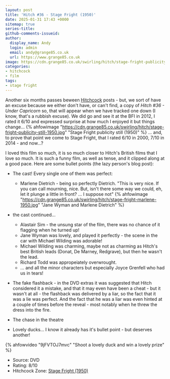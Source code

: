 ```yaml
---
layout: post
title: 'Hitch #36 - Stage Fright (1950)'
date: 2025-01-31 17:43 +0000
sitemap: true
series-title:
github-comments-issueid:
author:
  display_name: Andy
  login: admin
  email: andy@grange85.co.uk
  url: https://www.grange85.co.uk
image: https://cdn.grange85.co.uk/swirling/hitch/stage-fright-publicity-still-1950.jpg
categories:
- hitchcock
- film
tags:
- stage fright
---
```

Another six months passes beween [Hitchcock](/swirling/category/hitchcock/) posts - but, we sort of have an excuse because we either don't have, or can't find, a copy of _Hitch #36 - Under Capricorn_ so, that will appear when we have tracked one down (I know, that's a rubbish excuse). We did go and see it at the BFI in 2012, I rated it 6/10 and expressed surprise at how much I enjoyed it but things change...
{% ahfowimage "https://cdn.grange85.co.uk/swirling/hitch/stage-fright-publicity-still-1950.jpg" "Stage Fright publicity still (1950)" %}
... and, to prove that point we come to Stage Fright, that I rated 6/10 in 2000, 7/10 in 2014 - and now...?

I loved this film so much, it is so much closer to Hitch's British films that I love so much. It is such a funny film, as well as tense, and it clipped along at a good pace. Here are some bullet points (the lazy person's blog post):

- The cast! Every single one of them was perfect:
  - Marlene Dietrich - being so perfectly Dietrich. "This is very nice. If you can call mourning, nice. But, isn't there some way we could, eh, let it plunge a little in front? ... I suppose not"
{% ahfowimage "https://cdn.grange85.co.uk/swirling/hitch/stage-fright-marlene-1950.jpg" "Jane Wyman and Marlene Dietrich" %}

- the cast continued...
  - Alastair Sim - the unsung star of the film, there was no chance of it flagging when he turned up!
  - Jane Wyman was lovely, and played it perfectly - the scene in the car with Michael Wilding was adorable!
  - Michael Wilding was charming, maybe not as charming as Hitch's best British leads (Donat, De Marney, Redgrave), but then he wasn't the lead.
  - Richard Todd was appropeiately overwrought.
  - ... and all the minor characters but especially Joyce Grenfell who had us in tears!
- The fake flashback - in the DVD extras it was suggested that Hitch considered it a mistake, and that it may even have been a cheat - but it wasn't at all - the flashback was delivered by a liar, so the fact that it was a lie was perfect. And the fact that he was a liar was even hinted at a couple of times before the reveal - most notably when he threw the dress into the fire.
- The chase in the theatre
- Lovely ducks... I know it already has it's bullet point - but deserves another!

{% ahfowvideo "9jFVTOJ7mvc" "Shoot a lovely duck and win a lovely prize" %}

 - Source: DVD
 - Rating: 8/10
 - Hitchcock Zone: [Stage Fright (1950)](https://the.hitchcock.zone/wiki/Stage_Fright_(1950))
